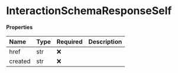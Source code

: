 # InteractionSchemaResponseSelf

**Properties**

| Name    | Type | Required | Description |
| :------ | :--- | :------- | :---------- |
| href    | str  | ❌       |             |
| created | str  | ❌       |             |

<!-- This file was generated by liblab | https://liblab.com/ -->
